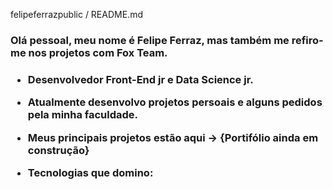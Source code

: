 felipeferrazpublic / README.md

<h3>Olá pessoal, meu nome é Felipe Ferraz, mas também me refiro-me nos projetos com Fox Team.<h3/>

- Desenvolvedor Front-End jr e Data Science jr.

- Atualmente desenvolvo projetos persoais e alguns pedidos pela minha faculdade.
 
- Meus principais projetos estão aqui -> {Portifólio ainda em construção}
  
- Tecnologias que domino:

